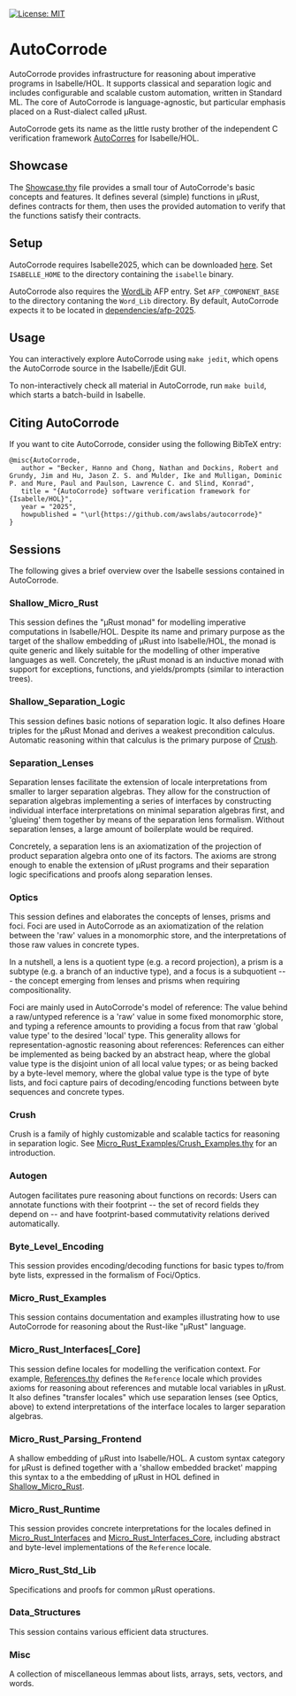 [![License: MIT](https://img.shields.io/badge/License-MIT-yellow.svg)](https://opensource.org/licenses/MIT)

# AutoCorrode

AutoCorrode provides infrastructure for reasoning about imperative programs in Isabelle/HOL. It supports classical and separation logic and includes configurable and scalable custom automation, written in Standard ML. The core of AutoCorrode is language-agnostic, but particular emphasis placed on a Rust-dialect called µRust.

AutoCorrode gets its name as the little rusty brother of the independent C verification framework [AutoCorres](https://github.com/seL4/l4v/tree/master/tools/autocorres) for Isabelle/HOL.

## Showcase

The [Showcase.thy](Micro_Rust_Examples/Showcase.thy) file provides a small tour of AutoCorrode's basic concepts and features. It defines several (simple) functions in µRust, defines contracts for them, then uses the provided automation to verify that the functions satisfy their contracts.

## Setup

AutoCorrode requires Isabelle2025, which can be downloaded [here](https://isabelle.in.tum.de/website-Isabelle2025/). Set `ISABELLE_HOME` to the directory containing the `isabelle` binary.

AutoCorrode also requires the [WordLib](https://www.isa-afp.org/entries/Word_Lib.html) AFP entry. Set `AFP_COMPONENT_BASE` to the directory contaning the `Word_Lib` directory. By default, AutoCorrode expects it to be located in [dependencies/afp-2025](dependencies/afp-2025).

## Usage

You can interactively explore AutoCorrode using `make jedit`, which opens the AutoCorrode source in the Isabelle/jEdit GUI.

To non-interactively check all material in AutoCorrode, run `make build`, which starts a batch-build in Isabelle.

## Citing AutoCorrode

If you want to cite AutoCorrode, consider using the following BibTeX entry:

```
@misc{AutoCorrode,
   author = "Becker, Hanno and Chong, Nathan and Dockins, Robert and Grundy, Jim and Hu, Jason Z. S. and Mulder, Ike and Mulligan, Dominic P. and Mure, Paul and Paulson, Lawrence C. and Slind, Konrad",
   title = "{AutoCorrode} software verification framework for {Isabelle/HOL}",
   year = "2025",
   howpublished = "\url{https://github.com/awslabs/autocorrode}"
}
```

## Sessions

The following gives a brief overview over the Isabelle sessions contained in AutoCorrode.

### Shallow_Micro_Rust

This session defines the "µRust monad" for modelling imperative computations in Isabelle/HOL. Despite its name and primary purpose as the target of the shallow embedding of µRust into Isabelle/HOL, the monad is quite generic and likely suitable for the modelling of other imperative languages as well. Concretely, the µRust monad is an inductive monad with support for exceptions, functions, and yields/prompts (similar to interaction trees).

### Shallow_Separation_Logic

This session defines basic notions of separation logic. It also defines Hoare triples for the µRust Monad and derives a weakest precondition calculus. Automatic reasoning within that calculus is the primary purpose of [Crush](Crush).

### Separation_Lenses

Separation lenses facilitate the extension of locale interpretations from smaller to larger separation algebras. They allow for the construction of separation algebras implementing a series of interfaces by constructing individual interface interpretations on minimal separation algebras first, and 'glueing' them together by means of the separation lens formalism. Without separation lenses, a large amount of boilerplate would be required.

Concretely, a separation lens is an axiomatization of the projection of product separation algebra onto one of its factors. The axioms are strong enough to enable the extension of µRust programs and their separation logic specifications and proofs along separation lenses.

### Optics

This session defines and elaborates the concepts of lenses, prisms and foci. Foci are used in AutoCorrode as an axiomatization of the relation between the 'raw' values in a monomorphic store, and the interpretations of those raw values in concrete types.

In a nutshell, a lens is a quotient type (e.g. a record projection), a prism is a subtype (e.g. a branch of an inductive type), and a focus is a subquotient --- the concept emerging from lenses and prisms when requiring compositionality.

Foci are mainly used in AutoCorrode's model of reference: The value behind a raw/untyped reference is a 'raw' value in some fixed monomorphic store, and typing a reference amounts to providing a focus from that raw 'global value type' to the desired 'local' type. This generality allows for representation-agnostic reasoning about references: References can either be implemented as being backed by an abstract heap, where the global value type is the disjoint union of all local value types; or as being backed by a byte-level memory, where the global value type is the type of byte lists, and foci capture pairs of decoding/encoding functions between byte sequences and concrete types.

### Crush

Crush is a family of highly customizable and scalable tactics for reasoning in separation logic. See [Micro_Rust_Examples/Crush_Examples.thy](Micro_Rust_Examples/Crush_Examples.thy) for an introduction.

### Autogen

Autogen facilitates pure reasoning about functions on records: Users can annotate functions with their footprint -- the set of record fields they depend on -- and have footprint-based commutativity relations derived automatically.

### Byte_Level_Encoding

This session provides encoding/decoding functions for basic types to/from byte lists, expressed in the formalism of Foci/Optics.

### Micro_Rust_Examples

This session contains documentation and examples illustrating how to use AutoCorrode for reasoning about the Rust-like "µRust" language.

### Micro_Rust_Interfaces[_Core]

This session define locales for modelling the verification context. For example, [References.thy](Micro_Rust_Interfaces_Core/References.thy) defines the `Reference` locale which provides axioms for reasoning about references and mutable local variables in µRust. It also defines "transfer locales" which use separation lenses (see Optics, above) to extend interpretations of the interface locales to larger separation algebras.

### Micro_Rust_Parsing_Frontend

A shallow embedding of µRust into Isabelle/HOL. A custom syntax category for µRust is defined together with a 'shallow embedded bracket' mapping this syntax to a the embedding of µRust in HOL defined in [Shallow_Micro_Rust](Shallow_Micro_Rust).

### Micro_Rust_Runtime

This session provides concrete interpretations for the locales defined in [Micro_Rust_Interfaces](Micro_Rust_Interfaces) and [Micro_Rust_Interfaces_Core](Micro_Rust_Interfaces_Core), including abstract and byte-level implementations of the  `Reference` locale.

### Micro_Rust_Std_Lib

Specifications and proofs for common µRust operations.

### Data_Structures

This session contains various efficient data structures.

### Misc

A collection of miscellaneous lemmas about lists, arrays, sets, vectors, and words.
